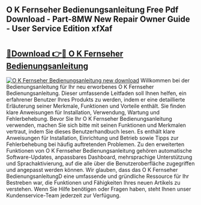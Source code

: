 ## O K Fernseher Bedienungsanleitung Free Pdf Download - Part-8MW New Repair Owner Guide - User Service Edition xfXaf

# <h2><a href="http://df46p1.blite.top/?on=O+K+Fernseher+Bedienungsanleitung">🔗Download 👉🔴 O K Fernseher Bedienungsanleitung</a></h2>

[![O K Fernseher Bedienungsanleitung new download](https://i.imgur.com/lujVjoI.png)](http://df46p1.blite.top/?on=O+K+Fernseher+Bedienungsanleitung)
Willkommen bei der Bedienungsanleitung für Ihr neu erworbenes O K Fernseher Bedienungsanleitung. Dieser umfassende Leitfaden soll Ihnen helfen, ein erfahrener Benutzer Ihres Produkts zu werden, indem er eine detaillierte Erläuterung seiner Merkmale, Funktionen und Vorteile enthält. Sie finden klare Anweisungen für Installation, Verwendung, Wartung und Fehlerbehebung. Bevor Sie Ihr O K Fernseher Bedienungsanleitung verwenden, machen Sie sich bitte mit seinen Funktionen und Merkmalen vertraut, indem Sie dieses Benutzerhandbuch lesen. Es enthält klare Anweisungen für Installation, Einrichtung und Betrieb sowie Tipps zur Fehlerbehebung bei häufig auftretenden Problemen. Zu den erweiterten Funktionen von O K Fernseher Bedienungsanleitung gehören automatische Software-Updates, anpassbares Dashboard, mehrsprachige Unterstützung und Sprachaktivierung, auf die alle über die Benutzeroberfläche zugegriffen und angepasst werden können. Wir glauben, dass das O K Fernseher BedienungsanleitungD eine umfassende und gründliche Ressource für Ihr Bestreben war, die Funktionen und Fähigkeiten Ihres neuen Artikels zu verstehen. Wenn Sie Hilfe benötigen oder Fragen haben, steht Ihnen unser Kundenservice-Team jederzeit zur Verfügung.
